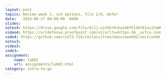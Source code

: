 ```yaml
---
layout: post
topics: Review week 1, ssh options, file I/O, defer
date:   2024-08-27 08:00:00 -0800
slides: 
notes4: https://drive.google.com/file/d/1j-ujnSkrKvkasm6YGldVt01uxjhaW0dh/view?usp=sharing
video4: https://urldefense.proofpoint.com/v2/url?u=https-3A__usfca.zoom.us_rec_share_6r8PXqeh1xnZOskSShggPkJditdp3BOWehiX5tRsoXDrrRNyTHhVLqJx6eDAWBCY.zq1OwriiJaEky4KB&d=DwMFAw&c=qgVugHHq3rzouXkEXdxBNQ&r=zUwZhCZ6veD8D3JcqbG6_FfQD7Zw7tIzhr-R0Vq7V0s&m=-igo0GiS9TDbzg3RPdaUIL1nD8xyji8VdDCHkGaa8FZqBQ2gTVR10h6ptLse34LF&s=83btyhbS2oKWg4C1MUfrNBtQolWV_Sc5NK9o8L0RPNw&e=
code4: https://github.com/cs272-f24/inclass/tree/main/week02/section04
notes3:
video3: 
code3: 
assignment:
    name: lab02
    url: assignments/lab02.html
category: intro-to-go
---
```

